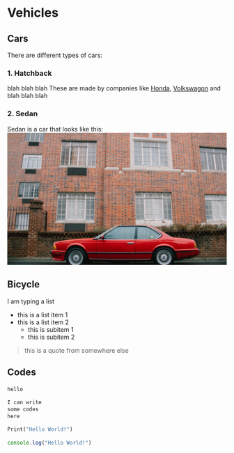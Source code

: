 # Vehicles

## Cars

There are different types of cars:

### 1. Hatchback
blah blah blah
These are made by companies like [Honda](https://www.honda.com.au), [Volkswagon](https://www.volkswagon.com.au) and blah blah blah

### 2. Sedan
Sedan is a car that looks like this:
![Sedan Car Image](./Images/car.PNG)

## Bicycle
I am typing a list

- this is a list item 1
- this is a list item 2
    - this is subitem 1
    - this is subitem 2

> this is a quote from somewhere else

## Codes

`hello`

```
I can write 
some codes 
here
```

```py
Print("Hello World!")
```

```js
console.log("Hello World!")
```